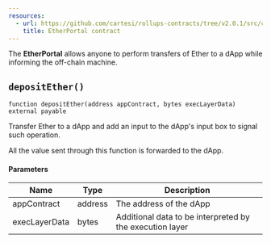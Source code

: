 ```yaml
---
resources:
  - url: https://github.com/cartesi/rollups-contracts/tree/v2.0.1/src/contracts/portals/EtherPortal.sol
    title: EtherPortal contract
---
```


The **EtherPortal** allows anyone to perform transfers of
Ether to a dApp while informing the off-chain machine.

## `depositEther()`

```solidity
function depositEther(address appContract, bytes execLayerData) external payable
```

Transfer Ether to a dApp and add an input to
the dApp's input box to signal such operation.

All the value sent through this function is forwarded to the dApp.

#### Parameters

| Name          | Type    | Description                                              |
| ------------- | ------- | -------------------------------------------------------- |
| appContract   | address | The address of the dApp                                  |
| execLayerData | bytes   | Additional data to be interpreted by the execution layer |
